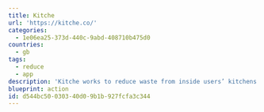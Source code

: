 ```yaml
---
title: Kitche
url: 'https://kitche.co/'
categories:
  - 1e06ea25-373d-440c-9abd-408710b475d0
countries:
  - gb
tags:
  - reduce
  - app
description: 'Kitche works to reduce waste from inside users’ kitchens and makes it easier than ever before to manage food at home, saving money and reducing food waste all within one app. Scan receipts and stop wasting money!'
blueprint: action
id: d544bc50-0303-40d0-9b1b-927fcfa3c344
---
```

